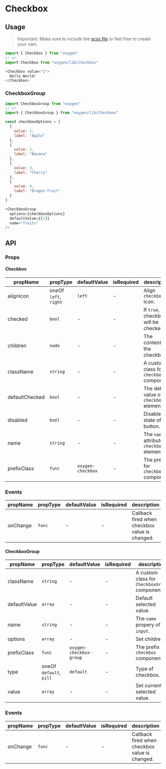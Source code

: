 # Checkbox

## Usage
> Important: Make sure to include the [scss file](https://github.com/carwale/oxygen/blob/master/src/Checkbox/style/checkbox.scss) or feel free to create your own.
```js
import { Checkbox } from "oxygen"
// or
import Checkbox from "oxygen/lib/Checkbox"

<Checkbox value="1">
  Hello World!
</Checkbox>
```

### CheckboxGroup
```js
import CheckboxGroup from "oxygen"
// or
import { CheckboxGroup } from "oxygen/lib/Checkbox"

const checkboxOptions = [
  {
    value: 1,
    label: "Apple"
  },
  {
    value: 2,
    label: "Banana"
  },
  {
    value: 3,
    label: "Cherry"
  },
  {
    value: 4,
    label: "Dragon Fruit"
  }
]

<CheckboxGroup
  options={checkboxOptions}
  defaultValue={[1]}
  name="fruits"
/>
```

## API

### Props

#### Checkbox

| propName | propType | defaultValue | isRequired | description |
| -------- | -------- | ------------ | ---------- | ----------- |
| alignIcon | oneOf `left`, `right` | `left` | - | Align `checkbox` icon. |
| checked | `bool` | - | - | If `true`, the checkbox will be checked. |
| children | `node` | - | - | The content of the checkbox. |
| className | `string` | - | - | A custom class for `checkbox` component. |
| defaultChecked | `bool` | - | - | The default value of `checkbox` element. |
| disabled | `bool` | - | - | Disabled state of button. |
| name | `string` | - | - | The `name` attribute of `checkbox` element. |
| prefixClass | `func` | `oxygen-checkbox` | - | The prefix for `checkbox` component. |

### Events

| propName | propType | defaultValue | isRequired | description |
| -------- | -------- | ------------ | ---------- | ----------- |
| onChange | `func` | - | - | Callback fired when checkbox value is changed. |

#### CheckboxGroup

| propName | propType | defaultValue | isRequired | description |
| -------- | -------- | ------------ | ---------- | ----------- |
| className | `string` | - | - | A custom class for `CheckboxGroup` component. |
| defaultValue | `array` | - | - | Default selected value. |
| name | `string` | - | - | The `name` propery of all `input`. |
| options | `array` | - | - | Set children. |
| prefixClass | `func` | `oxygen-checkbox-group` | - | The prefix for `checkbox` component. |
| type | oneOf `default`, `pill` | `default` | - | Type of checkbox. |
| value | `array` | - | - | Set currently selected value. |

### Events

| propName | propType | defaultValue | isRequired | description |
| -------- | -------- | ------------ | ---------- | ----------- |
| onChange | `func` | - | - | Callback fired when checkbox value is changed. |
